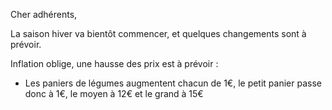 Cher adhérents,

La saison hiver va bientôt commencer, et quelques changements sont à prévoir.

Inflation oblige, une hausse des prix est à prévoir :
- Les paniers de légumes augmentent chacun de 1€, le petit panier passe donc à 1€, le moyen à 12€ et le grand à 15€
